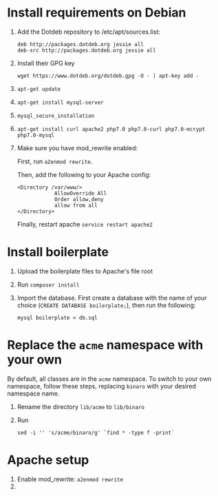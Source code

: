 # Install requirements on Debian

1. Add the Dotdeb repository to /etc/apt/sources.list:

    ```
    deb http://packages.dotdeb.org jessie all
    deb-src http://packages.dotdeb.org jessie all
    ```

2. Install their GPG key

    ```
    wget https://www.dotdeb.org/dotdeb.gpg -O - | apt-key add -
    ```

3. `apt-get update`

4. `apt-get install mysql-server`

5. `mysql_secure_installation`

6. `apt-get install curl apache2 php7.0 php7.0-curl php7.0-mcrypt php7.0-mysql`

7. Make sure you have mod_rewrite enabled:

    First, run `a2enmod rewrite`.
    
    Then, add the following to your Apache config:
    
    ```
    <Directory /var/www/>
                AllowOverride All
                Order allow,deny
                allow from all
    </Directory>
    ```
    Finally, restart apache `service restart apache2`

# Install boilerplate

1. Upload the boilerplate files to Apache's file root

2. Run `composer install`

3. Import the database. First create a database with the name of your choice (`CREATE DATABASE boilerplate;`), then run the following:
    
    ```
    mysql boilerplate < db.sql
    ```

# Replace the `acme` namespace with your own

By default, all classes are in the `acme` namespace. To switch to your own namespace, follow these steps, replacing `binaro` with your desired namespace name.

1. Rename the directory `lib/acme` to `lib/binaro`

2. Run 
    
    ```
    sed -i '' 's/acme/binaro/g' `find * -type f -print`
    ```

# Apache setup

1. Enable mod_rewrite: `a2enmod rewrite`
2. 
